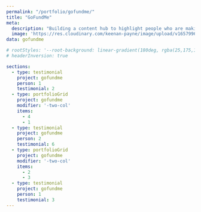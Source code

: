 ```yaml
---
permalink: "/portfolio/gofundme/"
title: "GoFundMe"
meta: 
  description: "Building a content hub to highlight people who are making a difference."
  image: 'https://res.cloudinary.com/keenan-payne/image/upload/v1657996840/portfolio/gofundme/og_sqqaf6.png'
data: gofundme

# rootStyles: '--root-background: linear-gradient(180deg, rgba(25,175,110,1) 0%, rgba(150,215,180,0.5575980392156863) 30vh, rgba(239,239,239,1) 60vh, rgba(199,196,215,1) 85%);'
# headerInversion: true

sections: 
  - type: testimonial
    project: gofundme
    person: 1
    testimonial: 2
  - type: portfolioGrid
    project: gofundme
    modifier: '-two-col'
    items: 
      - 4
      - 1
  - type: testimonial
    project: gofundme
    person: 2
    testimonial: 6
  - type: portfolioGrid
    project: gofundme
    modifier: '-two-col'
    items: 
      - 2
      - 3
  - type: testimonial
    project: gofundme
    person: 1
    testimonial: 3
---
```

